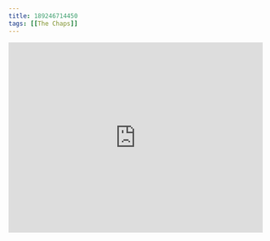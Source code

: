 ```yaml
---
title: 189246714450
tags: [[The Chaps]]
---
```

<iframe allow="accelerometer; autoplay; clipboard-write; encrypted-media; gyroscope; picture-in-picture" allowfullscreen="" frameborder="0" height="375" id="youtube_iframe" src="https://www.youtube.com/embed/DOeSkuYRwnY?feature=oembed&amp;enablejsapi=1&amp;origin=https://safe.txmblr.com&amp;wmode=opaque" width="500"></iframe>